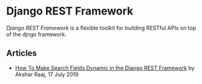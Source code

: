 # Django REST Framework

<dfn>Django REST Framework</dfn> is a flexible toolkit for building RESTful APIs on top of the djngo framework.

## Articles

-   [How To Make Search Fields Dynamic in the Django REST Framework](https://medium.com/better-programming/how-to-make-search-fields-dynamic-in-django-rest-framework-72922bfa1543) by Akshar Raaj, 17 July 2019
